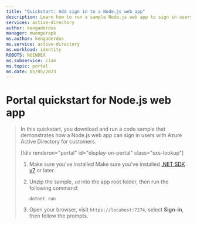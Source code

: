 ```yaml
---
title: "Quickstart: Add sign in to a Node.js web app"
description: Learn how to run a sample Node.js web app to sign in users
services: active-directory
author: kengaderdus
manager: mwongerapk
ms.author: kengaderdus
ms.service: active-directory
ms.workload: identity
ROBOTS: NOINDEX
ms.subservice: ciam
ms.topic: portal
ms.date: 05/05/2023
---
```


# Portal quickstart for Node.js web app

> In this quickstart, you download and run a code sample that demonstrates how a Node.js web app can sign in users with Azure Active Directory for customers.
>
> [!div renderon="portal" id="display-on-portal" class="sxs-lookup"]
> 1. Make sure you've installed Make sure you've installed [.NET SDK v7](https://dotnet.microsoft.com/download/dotnet/7.0) or later.
>
> 1. Unzip the sample, `cd` into the app root folder, then run the following command:
>     ```console
>     dotnet run
>     ```
> 1. Open your browser, visit `https://locahost:7274`, select **Sign-in**, then follow the prompts.
>